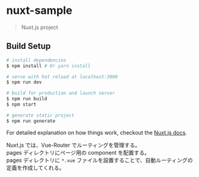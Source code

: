# nuxt-sample

> Nuxt.js project

## Build Setup

``` bash
# install dependencies
$ npm install # Or yarn install

# serve with hot reload at localhost:3000
$ npm run dev

# build for production and launch server
$ npm run build
$ npm start

# generate static project
$ npm run generate
```

For detailed explanation on how things work, checkout the [Nuxt.js docs](https://github.com/nuxt/nuxt.js).

Nuxt.js では、Vue-Router でルーティングを管理する。  
pages ディレクトリにページ用の component を配置する。  
pages ディレクトリに ``*.vue`` ファイルを設置することで、自動ルーティングの定義を作成してくれる。

